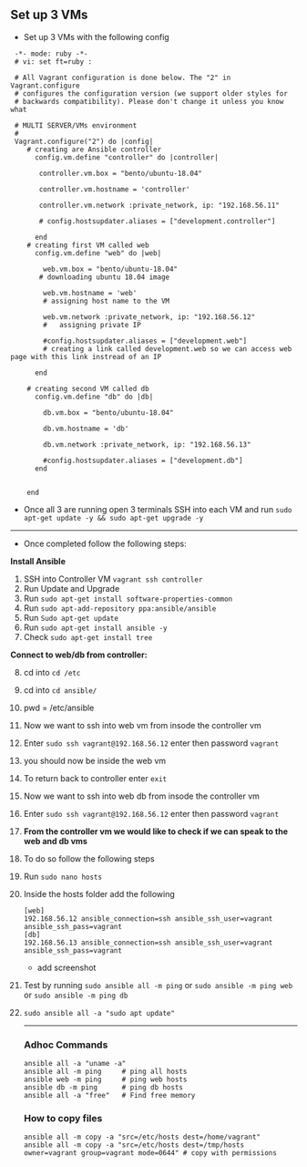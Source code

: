 ## Set up 3 VMs 

- Set up 3 VMs with the following config 

```
 -*- mode: ruby -*-
 # vi: set ft=ruby :
 
 # All Vagrant configuration is done below. The "2" in Vagrant.configure
 # configures the configuration version (we support older styles for
 # backwards compatibility). Please don't change it unless you know what
 
 # MULTI SERVER/VMs environment 
 #
 Vagrant.configure("2") do |config|
    # creating are Ansible controller
      config.vm.define "controller" do |controller|
        
       controller.vm.box = "bento/ubuntu-18.04"
       
       controller.vm.hostname = 'controller'
       
       controller.vm.network :private_network, ip: "192.168.56.11"
       
       # config.hostsupdater.aliases = ["development.controller"] 
       
      end 
    # creating first VM called web  
      config.vm.define "web" do |web|
        
        web.vm.box = "bento/ubuntu-18.04"
       # downloading ubuntu 18.04 image
    
        web.vm.hostname = 'web'
        # assigning host name to the VM
        
        web.vm.network :private_network, ip: "192.168.56.12"
        #   assigning private IP
        
        #config.hostsupdater.aliases = ["development.web"]
        # creating a link called development.web so we can access web page with this link instread of an IP   
            
      end
      
    # creating second VM called db
      config.vm.define "db" do |db|
        
        db.vm.box = "bento/ubuntu-18.04"
        
        db.vm.hostname = 'db'
        
        db.vm.network :private_network, ip: "192.168.56.13"
        
        #config.hostsupdater.aliases = ["development.db"]     
      end
    
    
    end
```

- Once all 3 are running open 3 terminals SSH into each VM and run `sudo apt-get update -y && sudo apt-get upgrade -y`

---

- Once completed follow the following steps:
  
**Install Ansible**
1. SSH into Controller VM `vagrant ssh controller`
2. Run Update and Upgrade
3. Run `sudo apt-get install software-properties-common`
4. Run `sudo apt-add-repository ppa:ansible/ansible`
5. Run `Sudo apt-get update`
6. Run `sudo apt-get install ansible -y`
7. Check `sudo apt-get install tree `

**Connect to web/db from controller:**

8. cd into `cd /etc`
9.  cd into `cd ansible/`
10. pwd = /etc/ansible
11. Now we want to ssh into web vm from insode the controller vm
12. Enter `sudo ssh vagrant@192.168.56.12` enter then password `vagrant`
13. you should now be inside the web vm 
14. To return back to controller enter `exit`
15. Now we want to ssh into web db from insode the controller vm
16. Enter `sudo ssh vagrant@192.168.56.12` enter then password `vagrant`
17. **From the controller vm we would like to check if we can speak to the web and db vms**
18. To do so follow the following steps 
19. Run `sudo nano hosts`
    
20. Inside the hosts folder add the following 
     ``` 
    [web]
    192.168.56.12 ansible_connection=ssh ansible_ssh_user=vagrant ansible_ssh_pass=vagrant
    [db]
    192.168.56.13 ansible_connection=ssh ansible_ssh_user=vagrant ansible_ssh_pass=vagrant
    ```
    - add screenshot
21. Test by running `sudo ansible all -m ping` or `sudo ansible -m ping web` or `sudo ansible -m ping db`
22. `sudo ansible all -a "sudo apt update"`
    
    --------

    ### Adhoc Commands 

    ```
    ansible all -a "uname -a"
    ansible all -m ping     # ping all hosts
    ansible web -m ping     # ping web hosts
    ansible db -m ping      # ping db hosts
    ansible all -a "free"   # Find free memory 
    ```

    ### How to copy files

    ```
    ansible all -m copy -a "src=/etc/hosts dest=/home/vagrant"
    ansible all -m copy -a "src=/etc/hosts dest=/tmp/hosts owner=vagrant group=vagrant mode=0644" # copy with permissions
    ```